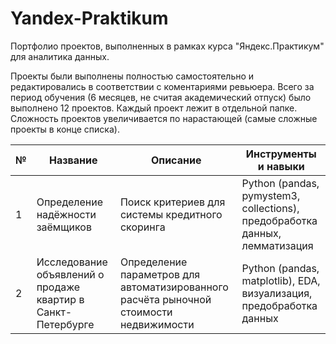 # Yandex-Praktikum
Портфолио проектов, выполненных в рамках курса "Яндекс.Практикум" для аналитика данных.

Проекты были выполнены полностью самостоятельно и редактировались в соответствии с коментариями ревьюера. Всего за период обучения (6 месяцев, не считая академический отпуск) было выполнено 12 проектов. Каждый проект лежит в отдельной папке. Сложность проектов увеличивается по нарастающей (самые сложные проекты в конце списка).

№ | Название | Описание | Инструменты и навыки
--|----------|----------|------------
1| Определение надёжности заёмщиков | Поиск критериев для системы кредитного скоринга | Python (pandas, pymystem3, collections), предобработка данных, лемматизация
2| Исследование объявлений о продаже квартир в Санкт-Петербурге | Определение параметров для автоматизированного расчёта рыночной стоимости недвижимости | Python (pandas, matplotlib), EDA, визуализация, предобработка данных
